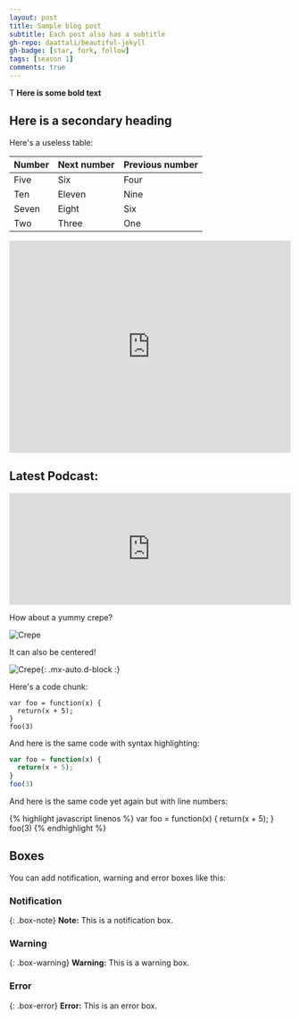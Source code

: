 ```yaml
---
layout: post
title: Sample blog post
subtitle: Each post also has a subtitle
gh-repo: daattali/beautiful-jekyll
gh-badge: [star, fork, follow]
tags: [season 1]
comments: true
---
```


T
**Here is some bold text**

## Here is a secondary heading

Here's a useless table:

| Number | Next number | Previous number |
| :------ |:--- | :--- |
| Five | Six | Four |
| Ten | Eleven | Nine |
| Seven | Eight | Six |
| Two | Three | One |

<iframe src="https://open.spotify.com/embed/track/1dmES1X8l1AnFBy2gR3wYA" width="100%" height="380" frameBorder="0" allowtransparency="true" allow="encrypted-media" data-external="1"></iframe>

## Latest Podcast:

<iframe src="https://open.spotify.com/embed/show/3SLXFJLpNykW0js4RidYIJ" width="100%" height="200" frameBorder="0" allowtransparency="true" allow="encrypted-media" data-external="1"></iframe>


How about a yummy crepe?

![Crepe](https://s3-media3.fl.yelpcdn.com/bphoto/cQ1Yoa75m2yUFFbY2xwuqw/348s.jpg)

It can also be centered!

![Crepe](https://s3-media3.fl.yelpcdn.com/bphoto/cQ1Yoa75m2yUFFbY2xwuqw/348s.jpg){: .mx-auto.d-block :}

Here's a code chunk:

~~~
var foo = function(x) {
  return(x + 5);
}
foo(3)
~~~

And here is the same code with syntax highlighting:

```javascript
var foo = function(x) {
  return(x + 5);
}
foo(3)
```

And here is the same code yet again but with line numbers:

{% highlight javascript linenos %}
var foo = function(x) {
  return(x + 5);
}
foo(3)
{% endhighlight %}

## Boxes
You can add notification, warning and error boxes like this:

### Notification

{: .box-note}
**Note:** This is a notification box.

### Warning

{: .box-warning}
**Warning:** This is a warning box.

### Error

{: .box-error}
**Error:** This is an error box.
